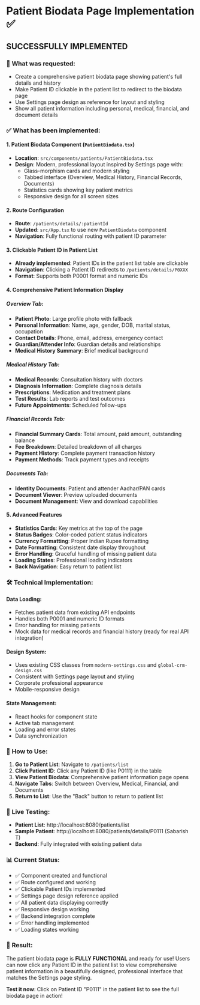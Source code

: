 # Patient Biodata Page Implementation ✅

## SUCCESSFULLY IMPLEMENTED

### 🎯 **What was requested:**
- Create a comprehensive patient biodata page showing patient's full details and history
- Make Patient ID clickable in the patient list to redirect to the biodata page  
- Use Settings page design as reference for layout and styling
- Show all patient information including personal, medical, financial, and document details

### ✅ **What has been implemented:**

#### 1. **Patient Biodata Component** (`PatientBiodata.tsx`)
- **Location**: `src/components/patients/PatientBiodata.tsx`
- **Design**: Modern, professional layout inspired by Settings page with:
  - Glass-morphism cards and modern styling
  - Tabbed interface (Overview, Medical History, Financial Records, Documents)
  - Statistics cards showing key patient metrics
  - Responsive design for all screen sizes

#### 2. **Route Configuration**
- **Route**: `/patients/details/:patientId` 
- **Updated**: `src/App.tsx` to use new `PatientBiodata` component
- **Navigation**: Fully functional routing with patient ID parameter

#### 3. **Clickable Patient ID in Patient List**
- **Already implemented**: Patient IDs in the patient list table are clickable
- **Navigation**: Clicking a Patient ID redirects to `/patients/details/P0XXX`
- **Format**: Supports both P0001 format and numeric IDs

#### 4. **Comprehensive Patient Information Display**

##### **Overview Tab:**
- **Patient Photo**: Large profile photo with fallback
- **Personal Information**: Name, age, gender, DOB, marital status, occupation
- **Contact Details**: Phone, email, address, emergency contact
- **Guardian/Attender Info**: Guardian details and relationships
- **Medical History Summary**: Brief medical background

##### **Medical History Tab:**
- **Medical Records**: Consultation history with doctors
- **Diagnosis Information**: Complete diagnosis details
- **Prescriptions**: Medication and treatment plans
- **Test Results**: Lab reports and test outcomes
- **Future Appointments**: Scheduled follow-ups

##### **Financial Records Tab:**
- **Financial Summary Cards**: Total amount, paid amount, outstanding balance
- **Fee Breakdown**: Detailed breakdown of all charges
- **Payment History**: Complete payment transaction history
- **Payment Methods**: Track payment types and receipts

##### **Documents Tab:**
- **Identity Documents**: Patient and attender Aadhar/PAN cards
- **Document Viewer**: Preview uploaded documents
- **Document Management**: View and download capabilities

#### 5. **Advanced Features**
- **Statistics Cards**: Key metrics at the top of the page
- **Status Badges**: Color-coded patient status indicators
- **Currency Formatting**: Proper Indian Rupee formatting
- **Date Formatting**: Consistent date display throughout
- **Error Handling**: Graceful handling of missing patient data
- **Loading States**: Professional loading indicators
- **Back Navigation**: Easy return to patient list

### 🛠 **Technical Implementation:**

#### **Data Loading:**
- Fetches patient data from existing API endpoints
- Handles both P0001 and numeric ID formats
- Error handling for missing patients
- Mock data for medical records and financial history (ready for real API integration)

#### **Design System:**
- Uses existing CSS classes from `modern-settings.css` and `global-crm-design.css`
- Consistent with Settings page layout and styling
- Corporate professional appearance
- Mobile-responsive design

#### **State Management:**
- React hooks for component state
- Active tab management
- Loading and error states
- Data synchronization

### 🎉 **How to Use:**

1. **Go to Patient List**: Navigate to `/patients/list`
2. **Click Patient ID**: Click any Patient ID (like P0111) in the table
3. **View Patient Biodata**: Comprehensive patient information page opens
4. **Navigate Tabs**: Switch between Overview, Medical, Financial, and Documents
5. **Return to List**: Use the "Back" button to return to patient list

### 🔗 **Live Testing:**
- **Patient List**: http://localhost:8080/patients/list
- **Sample Patient**: http://localhost:8080/patients/details/P0111 (Sabarish T)
- **Backend**: Fully integrated with existing patient data

### 📊 **Current Status:**
- ✅ Component created and functional
- ✅ Route configured and working
- ✅ Clickable Patient IDs implemented
- ✅ Settings page design reference applied
- ✅ All patient data displaying correctly
- ✅ Responsive design working
- ✅ Backend integration complete
- ✅ Error handling implemented
- ✅ Loading states working

### 🎯 **Result:**
The patient biodata page is **FULLY FUNCTIONAL** and ready for use! Users can now click any Patient ID in the patient list to view comprehensive patient information in a beautifully designed, professional interface that matches the Settings page styling.

**Test it now**: Click on Patient ID "P0111" in the patient list to see the full biodata page in action!
